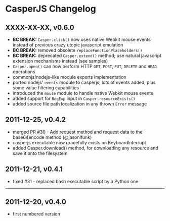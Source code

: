 CasperJS Changelog
==================

XXXX-XX-XX, v0.6.0
------------------

- **BC BREAK:** `Casper.click()` now uses native Webkit mouse events instead of previous crazy utopic javascript emulation
- **BC BREAK:** removed obsolete `replaceFunctionPlaceholders()`
- **BC BREAK:** deprecated `Casper.extend()` method; use natural javascript extension mechanisms instead (see samples)
- `Casper.open()` can now perform HTTP `GET`, `POST`, `PUT`, `DELETE` and `HEAD` operations
- commonjs/nodejs-like module exports implementation
- ported nodejs' `events` module to casperjs; lots of events added, plus some value filtering capabilities
- introduced the `mouse` module to handle native Webkit mouse events
- added support for `RegExp` input in `Casper.resourceExists()`
- added source file path localization in any thrown `Error` message

2011-12-25, v0.4.2
------------------

- merged PR #30 - Add request method and request data to the base64encode method (@jasonlfunk)
- casperjs executable now gracefully exists on KeyboardInterrupt
- added Casper.download() method, for downloading any resource and save it onto the filesystem

2011-12-21, v0.4.1
------------------

- fixed #31 - replaced bash executable script by a Python one

---

2011-12-20, v0.4.0
------------------

- first numbered version
